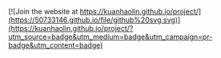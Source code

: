 [![Join the website at https://kuanhaolin.github.io/project/](https://50733146.github.io/file/github%20svg.svg)](https://kuanhaolin.github.io/project/?utm_source=badge&utm_medium=badge&utm_campaign=pr-badge&utm_content=badge)
